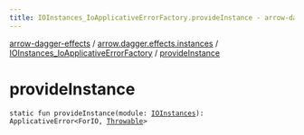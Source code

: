 ```yaml
---
title: IOInstances_IoApplicativeErrorFactory.provideInstance - arrow-dagger-effects
---
```


[arrow-dagger-effects](../../index.html) / [arrow.dagger.effects.instances](../index.html) / [IOInstances_IoApplicativeErrorFactory](index.html) / [provideInstance](./provide-instance.html)

# provideInstance

`static fun provideInstance(module: `[`IOInstances`](../-i-o-instances/index.html)`): ApplicativeError<ForIO, `[`Throwable`](https://kotlinlang.org/api/latest/jvm/stdlib/kotlin/-throwable/index.html)`>`